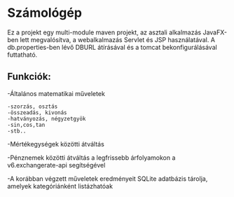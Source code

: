 # Számológép
Ez a projekt egy multi-module maven projekt, az asztali alkalmazás JavaFX-ben lett megvalósítva, a webalkalmazás Servlet és JSP használatával. A db.properties-ben lévő DBURL átírásával és a tomcat bekonfigurálásával futtatható.
## Funkciók:
 -Általános matematikai műveletek
 
    -szorzás, osztás
    -összeadás, kivonás
    -hatványozás, négyzetgyök
    -sin,cos,tan
    -stb..
    
 -Mértékegységek közötti átváltás
 
 -Pénznemek közötti átváltás a legfrissebb árfolyamokon a v6.exchangerate-api segítségével
 
 -A korábban végzett műveletek eredményeit SQLite adatbázis tárolja, amelyek kategóriánként listázhatóak

